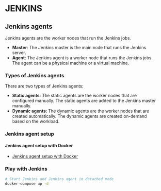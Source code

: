 # JENKINS

## Jenkins agents

Jenkins agents are the worker nodes that run the Jenkins jobs.

- **Master**: The Jenkins master is the main node that runs the Jenkins server.
- **Agent**: The Jenkins agent is a worker node that runs the Jenkins jobs. The agent can be a physical machine or a virtual machine.

### Types of Jenkins agents

There are two types of Jenkins agents:

- **Static agents**: The static agents are the worker nodes that are configured manually. The static agents are added to the Jenkins master manually.
- **Dynamic agents**: The dynamic agents are the worker nodes that are created automatically. The dynamic agents are created on-demand based on the workload.

### Jenkins agent setup

#### Jenkins agent setup with Docker

- [Jenkins agent setup with Docker](docs/docker-agent.md)

### Play with Jenkins

```bash
# Start Jenkins and Jenkins agent in detached mode
docker-compose up -d
```
